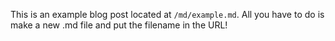 This is an example blog post located at `/md/example.md`. All you have to do is make a new .md file and put the filename in the URL! 

